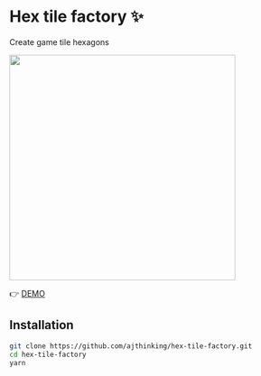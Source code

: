 # Hex tile factory :sparkles:
Create game tile hexagons

<img src="https://user-images.githubusercontent.com/3457668/93305912-7501e100-f7ff-11ea-9469-44996d5d9ab0.gif" width=400>

:point_right: [DEMO](https://ajthinking.github.io/hex-tile-factory)

## Installation

```bash
git clone https://github.com/ajthinking/hex-tile-factory.git
cd hex-tile-factory
yarn
```
